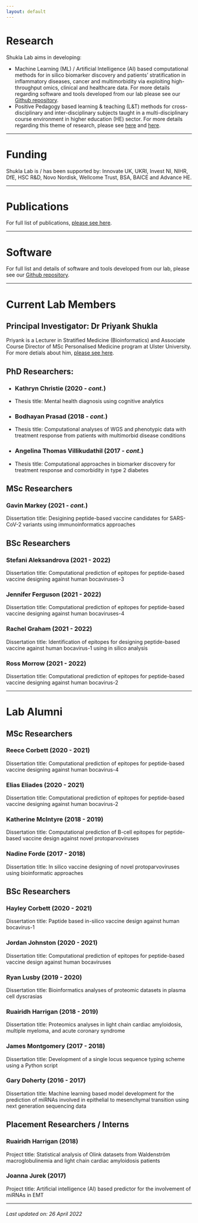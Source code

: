 ```yaml
---
layout: default
---
```


# Research
Shukla Lab aims in developing:
* Machine Learning (ML) / Artificial Intelligence (AI) based computational methods for in silico biomarker discovery and patients’ stratification in inflammatory diseases, cancer and multimorbidity via exploiting high-throughput omics, clinical and healthcare data. For more details regarding software and tools developed from our lab please see our [Github repository](https://github.com/ShuklaLab).
* Positive Pedagogy based learning & teaching (L&T) methods for cross-disciplinary and inter-disciplinary subjects taught in a multi-disciplinary course environment in higher education (HE) sector. For more details regarding this theme of research, please see [here](https://www.advance-he.ac.uk/knowledge-hub/intervention-through-teaching-and-learning-practice-addressing-stress-and-anxiety) and [here](https://ciernetwork.wordpress.com/).

* * *

# Funding
Shukla Lab is / has been supported by: Innovate UK, UKRI, Invest NI, NIHR, DfE, HSC R&D, Novo Nordisk, Wellcome Trust, BSA, BAICE and Advance HE.

* * *

# Publications
For full list of publications, [please see here](https://pure.ulster.ac.uk/en/persons/priyank-shukla/publications/).

* * *

# Software
For full list and details of software and tools developed from our lab, please see our [Github repository](https://github.com/ShuklaLab).

* * *

# Current Lab Members

## Principal Investigator: Dr Priyank Shukla
Priyank is a Lecturer in Stratified Medicine (Bioinformatics) and Associate Course Director of MSc Personalised Medicine program at Ulster University. For more detials about him, [please see here](https://pure.ulster.ac.uk/en/persons/priyank-shukla).

## PhD Researchers:
- ### Kathryn Christie (2020 - _cont._)
- Thesis title: Mental health diagnosis using cognitive analytics
- ### Bodhayan Prasad (2018 - _cont._)
- Thesis title: Computational analyses of WGS and phenotypic data with treatment response from patients with multimorbid disease conditions
- ### Angelina Thomas Villikudathil (2017 - _cont._)
- Thesis title: Computational approaches in biomarker discovery for treatment response and comorbidity in type 2 diabetes

## MSc Researchers
### Gavin Markey (2021 - _cont._)
Dissertation title: Desigining peptide-based vaccine candidates for SARS-CoV-2 variants using immunoinformatics approaches

## BSc Researchers
### Stefani Aleksandrova (2021 - 2022)
Dissertation title: Computational prediction of epitopes for peptide-based vaccine designing against human bocaviruses-3
### Jennifer Ferguson (2021 - 2022)
Dissertation title: Computational prediction of epitopes for peptide-based vaccine designing against human bocaviruses-4
### Rachel Graham (2021 - 2022)
Dissertation title: Identification of epitopes for designing peptide-based vaccine against human bocavirus-1 using in silico analysis
### Ross Morrow (2021 - 2022)
Dissertation title: Computational prediction of epitopes for peptide-based vaccine designing against human bocavirus-2

* * *

# Lab Alumni

## MSc Researchers
### Reece Corbett (2020 - 2021)
Dissertation title: Computational prediction of epitopes for peptide-based vaccine designing against human bocavirus-4
### Elias Eliades (2020 - 2021)
Dissertation title: Computational prediction of epitopes for peptide-based vaccine designing against human bocavirus-2
### Katherine McIntyre (2018 - 2019)
Dissertation title: Computational prediction of B-cell epitopes for peptide-based vaccine design against novel protoparvoviruses
### Nadine Forde (2017 - 2018)
Dissertation title: In silico vaccine designing of novel protoparvoviruses using bioinformatic approaches

## BSc Researchers
### Hayley Corbett (2020 - 2021)
Dissertation title: Paptide based in-silico vaccine design against human bocavirus-1
### Jordan Johnston (2020 - 2021)
Dissertation title: Computational prediction of epitopes for peptide-based vaccine design against human bocaviruses
### Ryan Lusby (2019 - 2020)
Dissertation title: Bioinformatics analyses of proteomic datasets in plasma cell dyscrasias
### Ruairidh Harrigan (2018 - 2019)
Dissertation title: Proteomics analyses in light chain cardiac amyloidosis, multiple myeloma, and acute coronary syndrome
### James Montgomery (2017 - 2018)
Dissertation title: Development of a single locus sequence typing scheme using a Python script
### Gary Doherty (2016 - 2017)
Dissertation title: Machine learning based model development for the prediction of miRNAs involved in epithelial to mesenchymal transition using next generation sequencing data

## Placement Researchers / Interns
### Ruairidh Harrigan (2018)
Project title: Statistical analysis of Olink datasets from Waldenström macroglobulinemia and light chain cardiac amyloidosis patients
### Joanna Jurek (2017)
Project title: Artificial intelligence (AI) based predictor for the involvement of miRNAs in EMT

* * *

###### _Last updated on: 26 April 2022_
